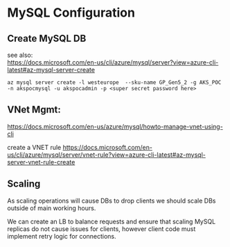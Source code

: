 # MySQL Configuration

## Create MySQL DB

see also:  
https://docs.microsoft.com/en-us/cli/azure/mysql/server?view=azure-cli-latest#az-mysql-server-create

```shell
az mysql server create -l westeurope  --sku-name GP_Gen5_2 -g AKS_POC -n akspocmysql -u akspocadmin -p <super secret password here>
```

## VNet Mgmt:  
https://docs.microsoft.com/en-us/azure/mysql/howto-manage-vnet-using-cli


create a VNET rule
https://docs.microsoft.com/en-us/cli/azure/mysql/server/vnet-rule?view=azure-cli-latest#az-mysql-server-vnet-rule-create


## Scaling  
As scaling operations will cause DBs to drop clients we should scale DBs outside of main working hours.

We can create an LB to balance requests and ensure that scaling MySQL replicas do not cause issues for clients, however client code must implement retry logic for connections.

